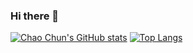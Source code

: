 ### Hi there 👋

<!--
**hsuchaochun/hsuchaochun** is a ✨ _special_ ✨ repository because its `README.md` (this file) appears on your GitHub profile.

Here are some ideas to get you started:

- 🔭 I’m currently working on ...
- 🌱 I’m currently learning ...
- 👯 I’m looking to collaborate on ...
- 🤔 I’m looking for help with ...
- 💬 Ask me about ...
- 📫 How to reach me: ...
- 😄 Pronouns: ...
- ⚡ Fun fact: ...
-->

[![Chao Chun's GitHub stats](https://github-readme-stats.vercel.app/api?username=hsuchaochun&count_private=true&theme=dark&show_icons=true)](README.md)
[![Top Langs](https://github-readme-stats.vercel.app/api/top-langs/?username=hsuchaochun&layout=compact&theme=dark&hide=JupyterNotebook)](https://github.com/anuraghazra/github-readme-stats)
